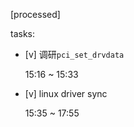 [processed]

tasks:

* [v] 调研`pci_set_drvdata`

    15:16 ~ 15:33

* [v] linux driver sync

    15:35 ~ 17:55

